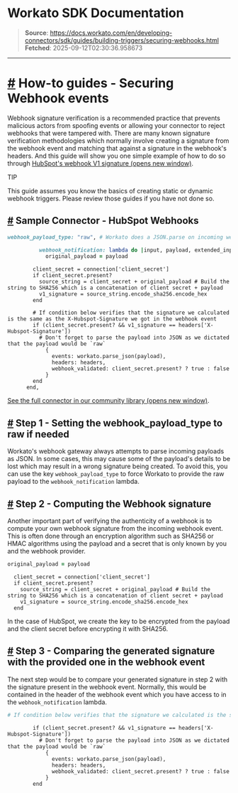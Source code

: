 # Workato SDK Documentation

> **Source**: https://docs.workato.com/en/developing-connectors/sdk/guides/building-triggers/securing-webhooks.html
> **Fetched**: 2025-09-12T02:30:36.958673

---

# [#](<#how-to-guides-securing-webhook-events>) How-to guides - Securing Webhook events

Webhook signature verification is a recommended practice that prevents malicious actors from spoofing events or allowing your connector to reject webhooks that were tampered with. There are many known signature verification methodologies which normally involve creating a signature from the webhook event and matching that against a signature in the webhook's headers. And this guide will show you one simple example of how to do so through [HubSpot's webhook V1 signature (opens new window)](<https://developers.hubspot.com/docs/api/webhooks/validating-requests#validate-requests-using-the-v1-request-signature>).

TIP

This guide assumes you know the basics of creating static or dynamic webhook triggers. Please review those guides if you have not done so.

## [#](<#sample-connector-hubspot-webhooks>) Sample Connector - HubSpot Webhooks
```ruby
webhook_payload_type: "raw", # Workato does a JSON.parse on incoming webhooks but we need to calculate the signature based on the raw payload

          webhook_notification: lambda do |input, payload, extended_input_schema, extended_output_schema, headers, params, connection, webhook_subscribe_output|
            original_payload = payload
```
            client_secret = connection['client_secret'] 
            if client_secret.present?
              source_string = client_secret + original_payload # Build the string to SHA256 which is a concatenation of client secret + payload
              v1_signature = source_string.encode_sha256.encode_hex
            end

            # If condition below verifies that the signature we calculated is the same as the X-Hubspot-Signature we got in the webhook event
            if (client_secret.present? && v1_signature == headers['X-Hubspot-Signature']) 
              # Don't forget to parse the payload into JSON as we dictated that the payload would be `raw`
                { 
                  events: workato.parse_json(payload),
                  headers: headers,
                  webhook_validated: client_secret.present? ? true : false
                }
            end
          end,



[See the full connector in our community library (opens new window)](<https://app.workato.com/custom_adapters/543633/details?community=true>).

## [#](<#step-1-setting-the-webhook-payload-type-to-raw-if-needed>) Step 1 - Setting the webhook_payload_type to raw if needed

Workato's webhook gateway always attempts to parse incoming payloads as JSON. In some cases, this may cause some of the payload's details to be lost which may result in a wrong signature being created. To avoid this, you can use the key `webhook_payload_type` to force Workato to provide the raw payload to the `webhook_notification` lambda.

## [#](<#step-2-computing-the-webhook-signature>) Step 2 - Computing the Webhook signature

Another important part of verifying the authenticity of a webhook is to compute your own webhook signature from the incoming webhook event. This is often done through an encryption algorithm such as SHA256 or HMAC algorithms using the payload and a secret that is only known by you and the webhook provider.
```ruby
original_payload = payload
```
      client_secret = connection['client_secret'] 
      if client_secret.present?
        source_string = client_secret + original_payload # Build the string to SHA256 which is a concatenation of client secret + payload
        v1_signature = source_string.encode_sha256.encode_hex
      end



In the case of HubSpot, we create the key to be encrypted from the payload and the client secret before encrypting it with SHA256.

## [#](<#step-3-comparing-the-generated-signature-with-the-provided-one-in-the-webhook-event>) Step 3 - Comparing the generated signature with the provided one in the webhook event

The next step would be to compare your generated signature in step 2 with the signature present in the webhook event. Normally, this would be contained in the header of the webhook event which you have access to in the `webhook_notification` lambda.
```bash
# If condition below verifies that the signature we calculated is the same as the X-Hubspot-Signature we got in the webhook event
```
            if (client_secret.present? && v1_signature == headers['X-Hubspot-Signature']) 
              # Don't forget to parse the payload into JSON as we dictated that the payload would be `raw`
                { 
                  events: workato.parse_json(payload),
                  headers: headers,
                  webhook_validated: client_secret.present? ? true : false
                }
            end


